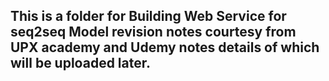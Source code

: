 ## This is a folder for Building Web Service for seq2seq Model revision notes courtesy from UPX academy and Udemy notes details of which will be uploaded later.
